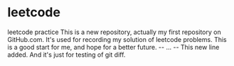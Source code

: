 # leetcode
leetcode practice
This is a new repository, actually my first repository on GitHub.com.
It's used for recording my solution of leetcode problems.
This is a good start for me, and hope for a better future.
-- ...
-- This new line added. And it's just for testing of git diff.
